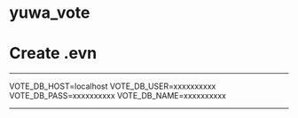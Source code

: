 # yuwa_vote

# Create .evn
***
VOTE_DB_HOST=localhost
VOTE_DB_USER=xxxxxxxxxx
VOTE_DB_PASS=xxxxxxxxxx
VOTE_DB_NAME=xxxxxxxxxx
***